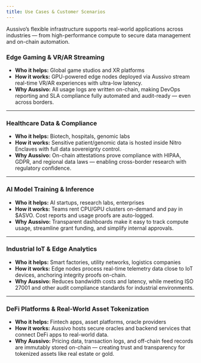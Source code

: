 ```yaml
---
title: Use Cases & Customer Scenarios
---
```


Aussivo’s flexible infrastructure supports real-world applications across industries — from high-performance compute to secure data management and on-chain automation.

### Edge Gaming & VR/AR Streaming

- **Who it helps:** Global game studios and XR platforms  
- **How it works:** GPU-powered edge nodes deployed via Aussivo stream real-time VR/AR experiences with ultra-low latency.  
- **Why Aussivo:** All usage logs are written on-chain, making DevOps reporting and SLA compliance fully automated and audit-ready — even across borders.

---

### Healthcare Data & Compliance

- **Who it helps:** Biotech, hospitals, genomic labs
- **How it works:** Sensitive patient/genomic data is hosted inside Nitro Enclaves with full data sovereignty control.  
- **Why Aussivo:** On-chain attestations prove compliance with HIPAA, GDPR, and regional data laws — enabling cross-border research with regulatory confidence.

---

### AI Model Training & Inference

- **Who it helps:** AI startups, research labs, enterprises
- **How it works:** Teams rent CPU/GPU clusters on-demand and pay in $ASVO. Cost reports and usage proofs are auto-logged.  
- **Why Aussivo:** Transparent dashboards make it easy to track compute usage, streamline grant funding, and simplify internal approvals.

---

### Industrial IoT & Edge Analytics

- **Who it helps:** Smart factories, utility networks, logistics companies  
- **How it works:** Edge nodes process real-time telemetry data close to IoT devices, anchoring integrity proofs on-chain.  
- **Why Aussivo:** Reduces bandwidth costs and latency, while meeting ISO 27001 and other audit compliance standards for industrial environments.

---

### DeFi Platforms & Real-World Asset Tokenization

- **Who it helps:** Fintech apps, asset platforms, oracle providers  
- **How it works:** Aussivo hosts secure oracles and backend services that connect DeFi apps to real-world data.  
- **Why Aussivo:** Pricing data, transaction logs, and off-chain feed records are immutably stored on-chain — creating trust and transparency for tokenized assets like real estate or gold.